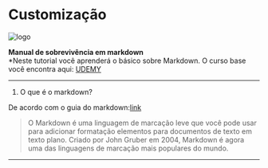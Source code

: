 # Customização
![logo](https://blog.apiki.com/wp-content/uploads/sites/2/2016/07/markdown-815x400.png)


**Manual de sobrevivência em markdown**  
*Neste tutorial você aprenderá o básico sobre Markdown.   O curso base você encontra aqui: [UDEMY](https://www.udemy.com/aprenda-markdown/learn/lecture/12217288#overview)

-------------------------------------------------------------------------
1. O que é o markdown?  

De acordo com o guia do markdown:[link](https://www.markdownguide.org/book)

>O Markdown é uma linguagem de marcação leve que você pode usar para adicionar formatação
elementos para documentos de texto em texto plano. Criado por John Gruber em 2004, Markdown é
agora uma das linguagens de marcação mais populares do mundo.
-----------------------------------------------
